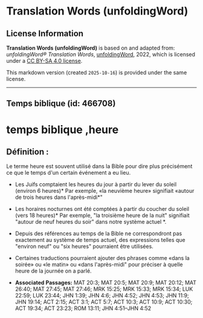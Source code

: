 # Translation Words (unfoldingWord)

## License Information

**Translation Words (unfoldingWord)** is based on and adapted from: _unfoldingWord® Translation Words_, [unfoldingWord](https://unfoldingword.org/utw), 2022, which is licensed under a [CC BY-SA 4.0 license](https://creativecommons.org/licenses/by-sa/4.0/legalcode.en).

This markdown version (created `2025-10-16`) is provided under the same license.



--------------------------------

## Temps biblique (id: 466708)

temps biblique ,heure
=====================

Définition :
------------

Le terme heure est souvent utilisé dans la Bible pour dire plus précisément ce que le temps d'un certain événement a eu lieu.

* Les Juifs comptaient les heures du jour à partir du lever du soleil (environ 6 heures)\* Par exemple, «la neuvième heure» signifiait «autour de trois heures dans l'après\-midi\*"
* Les horaires nocturnes ont été comptées à partir du coucher du soleil (vers 18 heures)\* Par exemple, "la troisième heure de la nuit" signifiait "autour de neuf heures du soir" dans notre système actuel \*.
* Depuis des références au temps de la Bible ne correspondront pas exactement au système de temps actuel, des expressions telles que "environ neuf" ou "six heures" pourraient être utilisées.
* Certaines traductions pourraient ajouter des phrases comme «dans la soirée» ou «le matin» ou «dans l'après\-midi" pour préciser à quelle heure de la journée on a parlé.

* **Associated Passages:** MAT 20:3; MAT 20:5; MAT 20:9; MAT 20:12; MAT 26:40; MAT 27:45; MAT 27:46; MRK 15:25; MRK 15:33; MRK 15:34; LUK 22:59; LUK 23:44; JHN 1:39; JHN 4:6; JHN 4:52; JHN 4:53; JHN 11:9; JHN 19:14; ACT 2:15; ACT 3:1; ACT 5:7; ACT 10:3; ACT 10:9; ACT 10:30; ACT 19:34; ACT 23:23; ROM 13:11; JHN 4:51–JHN 4:52

